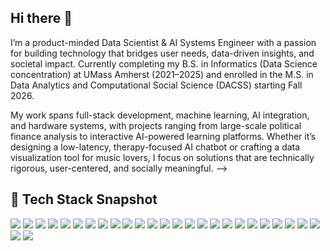 ## Hi there 👋

I’m a product-minded Data Scientist & AI Systems Engineer with a passion for building technology that bridges user needs, data-driven insights, and societal impact. Currently completing my B.S. in Informatics (Data Science concentration) at UMass Amherst (2021–2025) and enrolled in the M.S. in Data Analytics and Computational Social Science (DACSS) starting Fall 2026.

My work spans full-stack development, machine learning, AI integration, and hardware systems, with projects ranging from large-scale political finance analysis to interactive AI-powered learning platforms. Whether it’s designing a low-latency, therapy-focused AI chatbot or crafting a data visualization tool for music lovers, I focus on solutions that are technically rigorous, user-centered, and socially meaningful.
-->
## 🧩 Tech Stack Snapshot
<p>
  <!-- Languages -->
  <img src="https://img.shields.io/badge/Python-3776AB?logo=python&logoColor=white" />
  <img src="https://img.shields.io/badge/R-276DC3?logo=r&logoColor=white" />
  <img src="https://img.shields.io/badge/SQL-336791?logo=postgresql&logoColor=white" />
  <img src="https://img.shields.io/badge/Java-007396?logo=java&logoColor=white" />
  <img src="https://img.shields.io/badge/Matlab-0076A8?logo=mathworks&logoColor=white" />
  <img src="https://img.shields.io/badge/HTML5-E34F26?logo=html5&logoColor=white" />
  <img src="https://img.shields.io/badge/CSS3-1572B6?logo=css3&logoColor=white" />
  <img src="https://img.shields.io/badge/JavaScript-F7DF1E?logo=javascript&logoColor=black" />
  <img src="https://img.shields.io/badge/C++-00599C?logo=c%2B%2B&logoColor=white" />

  <!-- Libraries & Tools -->
  <img src="https://img.shields.io/badge/AWS-232F3E?logo=amazonaws&logoColor=white" />
  <img src="https://img.shields.io/badge/Pandas-150458?logo=pandas&logoColor=white" />
  <img src="https://img.shields.io/badge/NumPy-013243?logo=numpy&logoColor=white" />
  <img src="https://img.shields.io/badge/Tableau-E97627?logo=tableau&logoColor=white" />
  <img src="https://img.shields.io/badge/Excel-217346?logo=microsoft-excel&logoColor=white" />
  <img src="https://img.shields.io/badge/MongoDB-47A248?logo=mongodb&logoColor=white" />
  <img src="https://img.shields.io/badge/PostgreSQL-4169E1?logo=postgresql&logoColor=white" />
  <img src="https://img.shields.io/badge/LaTeX-008080?logo=latex&logoColor=white" />
  <img src="https://img.shields.io/badge/Apache%20Hadoop-66CCFF?logo=apachehadoop&logoColor=black" />
  <img src="https://img.shields.io/badge/React-20232A?logo=react&logoColor=61DAFB" />
  <img src="https://img.shields.io/badge/Docker-2496ED?logo=docker&logoColor=white" />
  <img src="https://img.shields.io/badge/Microsoft%20Office%20365-D83B01?logo=microsoftoffice&logoColor=white" />
  <img src="https://img.shields.io/badge/Ollama-000000?logo=ollama&logoColor=white" />

  <!-- Soft Skills -->
  <img src="https://img.shields.io/badge/Organization-FFB6C1?style=flat" />
  <img src="https://img.shields.io/badge/Collaboration-FFD700?style=flat" />
  <img src="https://img.shields.io/badge/Communication-87CEEB?style=flat" />
  <img src="https://img.shields.io/badge/Leadership-FFA500?style=flat" />
  <img src="https://img.shields.io/badge/Creativity-DA70D6?style=flat" />
</p>
